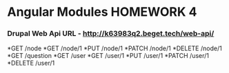 # Angular Modules HOMEWORK 4

### Drupal Web Api URL - http://k63983q2.beget.tech/web-api/

*GET	    /node
*GET	    /node/1
*PUT	    /node/1
*PATCH	/node/1
*DELETE	/node/1
*GET	    /question
*GET	    /user
*GET	    /user/1
*PUT	    /user/1
*PATCH	/user/1
*DELETE	/user/1
